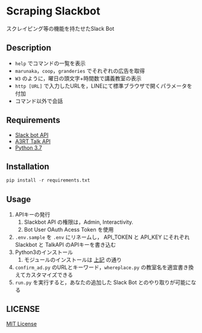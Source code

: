 # Scraping Slackbot

スクレイピング等の機能を持たせたSlack Bot

## Description

- `help` でコマンドの一覧を表示  
- `marunaka`，`coop`，`granderies` でそれぞれの広告を取得  
- `W3` のように，曜日の頭文字+時間数で講義教室の表示  
- `http [URL]` で入力したURLを，LINEにて標準ブラウザで開くパラメータを付加
- コマンド以外で会話

## Requirements

- [Slack bot API](https://api.slack.com/)
- [A3RT Talk API](https://a3rt.recruit-tech.co.jp/product/talkAPI/)
- [Python 3.7](https://www.python.org/downloads/)

## Installation

```Python
pip install -r requirements.txt
```

## Usage

1. APIキーの発行
    1. Slackbot API の権限は，Admin, Interactivity.
    1. Bot User OAuth Acess Token を使用
1. `.env.sample` を `.env` にリネームし， API_TOKEN と  API_KEY にそれぞれ Slackbot と TalkAPI のAPIキーを書き込む
1. Python3のインストール
    1. モジュールのインストールは [上記](#Installation) の通り
1. `confirm_ad.py` のURLとキーワード，`whereplace.py` の教室名を適宜書き換えてカスタマイズできる
1. `run.py` を実行すると，あなたの追加した Slack Bot とのやり取りが可能になる

## LICENSE

[MIT License](./LICENSE)
